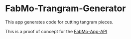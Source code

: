 # FabMo-Trangram-Generator

This app generates code for cutting tangram pieces.

This is a proof of concept for the
[FabMo-App-API](https://github.com/FabMo/FabMo-App-API)
